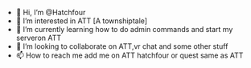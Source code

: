 - 👋 Hi, I’m @Hatchfour
- 👀 I’m interested in ATT [A townshiptale]
- 🌱 I’m currently learning how to do admin commands and start my serveron ATT
- 💞️ I’m looking to collaborate on ATT,vr chat and some other stuff
- 📫 How to reach me add me on ATT hatchfour or quest same as ATT 

<!---
Hatchfour/Hatchfour is a ✨ special ✨ repository because its `README.md` (this file) appears on your GitHub profile.
You can click the Preview link to take a look at your changes.
--->
